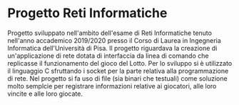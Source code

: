 # Progetto Reti Informatiche
Progetto sviluppato nell'ambito dell'esame di Reti Informatiche tenuto nell'anno accademico 2019/2020 presso il Corso di Laurea in Ingegneria Informatica dell'Università di Pisa.
Il progetto riguardava la creazione di un'applicazione di rete dotata di interfaccia da linea di comando che replicasse il funzionamento del gioco del Lotto.
Per lo sviluppo si è utilizzato il linguaggio C sfruttando i socket per la parte relativa alla programmazione di rete.
Nel progetto si fa uso di file (sia binari che testuali) come soluzione molto semplcie per registrare informazioni relative ai giocatori, alle loro vincite e alle loro giocate.
